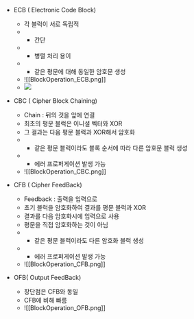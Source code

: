 - ECB ( Electronic Code Block)
	- 각 블럭이 서로 독립적
	- + 간단
	- + 병렬 처리 용이
	- - 같은 평문에 대해 동일한 암호문 생성
	- ![[BlockOperation_ECB.png]]
	- <img src = "{{base url}}/Attached FIles/BlockOperation_ECB.png "/>

- CBC ( Cipher Block Chaining)
	- Chain : 뒤의 것을 앞에 연결
	- 최초의 평문 블럭은 이니셜 벡터와 XOR
	- 그 결과는 다음 평문 블럭과 XOR해서 암호화
	- + 같은 평문 블럭이라도 블록 순서에 따라 다른 암호문 블럭 생성
	- - 에러 프로퍼게이션 발생 가능
	- ![[BlockOperation_CBC.png]]

- CFB ( Cipher FeedBack)
	- Feedback : 출력을 입력으로
	- 초기 블럭을 암호화하여 결과를 평문 블럭과 XOR
	- 결과를 다음 암호화시에 입력으로 사용
	- 평문을 직접 암호화하는 것이 아님
	- + 같은 평문 블럭이라도 다른 암호화 블럭 생성
	- - 에러 프로퍼게이션 발생 가능
	- ![[BlockOperation_CFB.png]]

- OFB( Output FeedBack)
	- 장단점은 CFB와 동일
	- CFB에 비해 빠름
	- ![[BlockOperation_OFB.png]]

